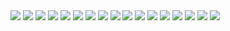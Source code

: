 <img src="http://fuba.moaningnerds.org/unicodemoticon/? （">
<img src="http://fuba.moaningnerds.org/unicodemoticon/? P">
<img src="http://fuba.moaningnerds.org/unicodemoticon/? N">
<img src="http://fuba.moaningnerds.org/unicodemoticon/? G">
<img src="http://fuba.moaningnerds.org/unicodemoticon/? 画">
<img src="http://fuba.moaningnerds.org/unicodemoticon/? 像">
<img src="http://fuba.moaningnerds.org/unicodemoticon/? ，">
<img src="http://fuba.moaningnerds.org/unicodemoticon/? 2">
<img src="http://fuba.moaningnerds.org/unicodemoticon/? 5">
<img src="http://fuba.moaningnerds.org/unicodemoticon/? 6">
<img src="http://fuba.moaningnerds.org/unicodemoticon/? x">
<img src="http://fuba.moaningnerds.org/unicodemoticon/? 2">
<img src="http://fuba.moaningnerds.org/unicodemoticon/? 5">
<img src="http://fuba.moaningnerds.org/unicodemoticon/? 6">
<img src="http://fuba.moaningnerds.org/unicodemoticon/? p">
<img src="http://fuba.moaningnerds.org/unicodemoticon/? x">
<img src="http://fuba.moaningnerds.org/unicodemoticon/? ）">

